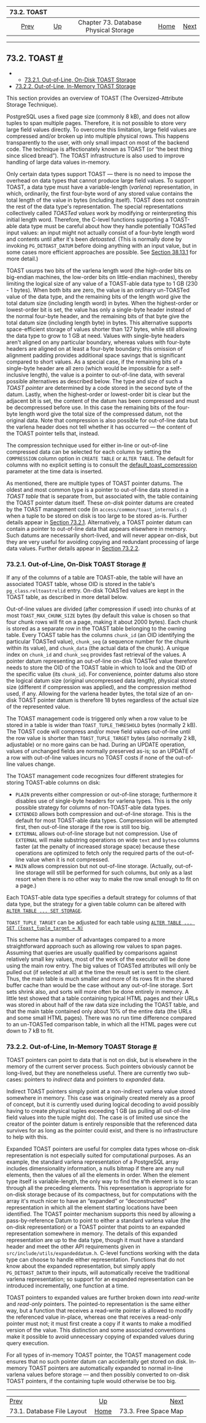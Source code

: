 <!--?xml version="1.0" encoding="UTF-8" standalone="no"?-->

|                           73.2. TOAST                          |                                                            |                                       |                                                       |                                                  |
| :------------------------------------------------------------: | :--------------------------------------------------------- | :-----------------------------------: | ----------------------------------------------------: | -----------------------------------------------: |
| [Prev](storage-file-layout.html "73.1. Database File Layout")  | [Up](storage.html "Chapter 73. Database Physical Storage") | Chapter 73. Database Physical Storage | [Home](index.html "PostgreSQL 17devel Documentation") |  [Next](storage-fsm.html "73.3. Free Space Map") |

***

## 73.2. TOAST [#](#STORAGE-TOAST)

  * *   [73.2.1. Out-of-Line, On-Disk TOAST Storage](storage-toast.html#STORAGE-TOAST-ONDISK)
  * [73.2.2. Out-of-Line, In-Memory TOAST Storage](storage-toast.html#STORAGE-TOAST-INMEMORY)

This section provides an overview of TOAST (The Oversized-Attribute Storage Technique).

PostgreSQL uses a fixed page size (commonly 8 kB), and does not allow tuples to span multiple pages. Therefore, it is not possible to store very large field values directly. To overcome this limitation, large field values are compressed and/or broken up into multiple physical rows. This happens transparently to the user, with only small impact on most of the backend code. The technique is affectionately known as TOAST (or “the best thing since sliced bread”). The TOAST infrastructure is also used to improve handling of large data values in-memory.

Only certain data types support TOAST — there is no need to impose the overhead on data types that cannot produce large field values. To support TOAST, a data type must have a variable-length (*varlena*) representation, in which, ordinarily, the first four-byte word of any stored value contains the total length of the value in bytes (including itself). TOAST does not constrain the rest of the data type's representation. The special representations collectively called *TOASTed values* work by modifying or reinterpreting this initial length word. Therefore, the C-level functions supporting a TOAST-able data type must be careful about how they handle potentially TOASTed input values: an input might not actually consist of a four-byte length word and contents until after it's been *detoasted*. (This is normally done by invoking `PG_DETOAST_DATUM` before doing anything with an input value, but in some cases more efficient approaches are possible. See [Section 38.13.1](xtypes.html#XTYPES-TOAST "38.13.1. TOAST Considerations") for more detail.)

TOAST usurps two bits of the varlena length word (the high-order bits on big-endian machines, the low-order bits on little-endian machines), thereby limiting the logical size of any value of a TOAST-able data type to 1 GB (230 - 1 bytes). When both bits are zero, the value is an ordinary un-TOASTed value of the data type, and the remaining bits of the length word give the total datum size (including length word) in bytes. When the highest-order or lowest-order bit is set, the value has only a single-byte header instead of the normal four-byte header, and the remaining bits of that byte give the total datum size (including length byte) in bytes. This alternative supports space-efficient storage of values shorter than 127 bytes, while still allowing the data type to grow to 1 GB at need. Values with single-byte headers aren't aligned on any particular boundary, whereas values with four-byte headers are aligned on at least a four-byte boundary; this omission of alignment padding provides additional space savings that is significant compared to short values. As a special case, if the remaining bits of a single-byte header are all zero (which would be impossible for a self-inclusive length), the value is a pointer to out-of-line data, with several possible alternatives as described below. The type and size of such a *TOAST pointer* are determined by a code stored in the second byte of the datum. Lastly, when the highest-order or lowest-order bit is clear but the adjacent bit is set, the content of the datum has been compressed and must be decompressed before use. In this case the remaining bits of the four-byte length word give the total size of the compressed datum, not the original data. Note that compression is also possible for out-of-line data but the varlena header does not tell whether it has occurred — the content of the TOAST pointer tells that, instead.

The compression technique used for either in-line or out-of-line compressed data can be selected for each column by setting the `COMPRESSION` column option in `CREATE TABLE` or `ALTER TABLE`. The default for columns with no explicit setting is to consult the [default\_toast\_compression](runtime-config-client.html#GUC-DEFAULT-TOAST-COMPRESSION) parameter at the time data is inserted.

As mentioned, there are multiple types of TOAST pointer datums. The oldest and most common type is a pointer to out-of-line data stored in a *TOAST table* that is separate from, but associated with, the table containing the TOAST pointer datum itself. These *on-disk* pointer datums are created by the TOAST management code (in `access/common/toast_internals.c`) when a tuple to be stored on disk is too large to be stored as-is. Further details appear in [Section 73.2.1](storage-toast.html#STORAGE-TOAST-ONDISK "73.2.1. Out-of-Line, On-Disk TOAST Storage"). Alternatively, a TOAST pointer datum can contain a pointer to out-of-line data that appears elsewhere in memory. Such datums are necessarily short-lived, and will never appear on-disk, but they are very useful for avoiding copying and redundant processing of large data values. Further details appear in [Section 73.2.2](storage-toast.html#STORAGE-TOAST-INMEMORY "73.2.2. Out-of-Line, In-Memory TOAST Storage").

### 73.2.1. Out-of-Line, On-Disk TOAST Storage [#](#STORAGE-TOAST-ONDISK)

If any of the columns of a table are TOAST-able, the table will have an associated TOAST table, whose OID is stored in the table's `pg_class`.`reltoastrelid` entry. On-disk TOASTed values are kept in the TOAST table, as described in more detail below.

Out-of-line values are divided (after compression if used) into chunks of at most `TOAST_MAX_CHUNK_SIZE` bytes (by default this value is chosen so that four chunk rows will fit on a page, making it about 2000 bytes). Each chunk is stored as a separate row in the TOAST table belonging to the owning table. Every TOAST table has the columns `chunk_id` (an OID identifying the particular TOASTed value), `chunk_seq` (a sequence number for the chunk within its value), and `chunk_data` (the actual data of the chunk). A unique index on `chunk_id` and `chunk_seq` provides fast retrieval of the values. A pointer datum representing an out-of-line on-disk TOASTed value therefore needs to store the OID of the TOAST table in which to look and the OID of the specific value (its `chunk_id`). For convenience, pointer datums also store the logical datum size (original uncompressed data length), physical stored size (different if compression was applied), and the compression method used, if any. Allowing for the varlena header bytes, the total size of an on-disk TOAST pointer datum is therefore 18 bytes regardless of the actual size of the represented value.

The TOAST management code is triggered only when a row value to be stored in a table is wider than `TOAST_TUPLE_THRESHOLD` bytes (normally 2 kB). The TOAST code will compress and/or move field values out-of-line until the row value is shorter than `TOAST_TUPLE_TARGET` bytes (also normally 2 kB, adjustable) or no more gains can be had. During an UPDATE operation, values of unchanged fields are normally preserved as-is; so an UPDATE of a row with out-of-line values incurs no TOAST costs if none of the out-of-line values change.

The TOAST management code recognizes four different strategies for storing TOAST-able columns on disk:

* `PLAIN` prevents either compression or out-of-line storage; furthermore it disables use of single-byte headers for varlena types. This is the only possible strategy for columns of non-TOAST-able data types.
* `EXTENDED` allows both compression and out-of-line storage. This is the default for most TOAST-able data types. Compression will be attempted first, then out-of-line storage if the row is still too big.
* `EXTERNAL` allows out-of-line storage but not compression. Use of `EXTERNAL` will make substring operations on wide `text` and `bytea` columns faster (at the penalty of increased storage space) because these operations are optimized to fetch only the required parts of the out-of-line value when it is not compressed.
* `MAIN` allows compression but not out-of-line storage. (Actually, out-of-line storage will still be performed for such columns, but only as a last resort when there is no other way to make the row small enough to fit on a page.)

Each TOAST-able data type specifies a default strategy for columns of that data type, but the strategy for a given table column can be altered with [`ALTER TABLE ... SET STORAGE`](sql-altertable.html "ALTER TABLE").

`TOAST_TUPLE_TARGET` can be adjusted for each table using [`ALTER TABLE ... SET (toast_tuple_target = N)`](sql-altertable.html "ALTER TABLE")

This scheme has a number of advantages compared to a more straightforward approach such as allowing row values to span pages. Assuming that queries are usually qualified by comparisons against relatively small key values, most of the work of the executor will be done using the main row entry. The big values of TOASTed attributes will only be pulled out (if selected at all) at the time the result set is sent to the client. Thus, the main table is much smaller and more of its rows fit in the shared buffer cache than would be the case without any out-of-line storage. Sort sets shrink also, and sorts will more often be done entirely in memory. A little test showed that a table containing typical HTML pages and their URLs was stored in about half of the raw data size including the TOAST table, and that the main table contained only about 10% of the entire data (the URLs and some small HTML pages). There was no run time difference compared to an un-TOASTed comparison table, in which all the HTML pages were cut down to 7 kB to fit.

### 73.2.2. Out-of-Line, In-Memory TOAST Storage [#](#STORAGE-TOAST-INMEMORY)

TOAST pointers can point to data that is not on disk, but is elsewhere in the memory of the current server process. Such pointers obviously cannot be long-lived, but they are nonetheless useful. There are currently two sub-cases: pointers to *indirect* data and pointers to *expanded* data.

Indirect TOAST pointers simply point at a non-indirect varlena value stored somewhere in memory. This case was originally created merely as a proof of concept, but it is currently used during logical decoding to avoid possibly having to create physical tuples exceeding 1 GB (as pulling all out-of-line field values into the tuple might do). The case is of limited use since the creator of the pointer datum is entirely responsible that the referenced data survives for as long as the pointer could exist, and there is no infrastructure to help with this.

Expanded TOAST pointers are useful for complex data types whose on-disk representation is not especially suited for computational purposes. As an example, the standard varlena representation of a PostgreSQL array includes dimensionality information, a nulls bitmap if there are any null elements, then the values of all the elements in order. When the element type itself is variable-length, the only way to find the *`N`*'th element is to scan through all the preceding elements. This representation is appropriate for on-disk storage because of its compactness, but for computations with the array it's much nicer to have an “expanded” or “deconstructed” representation in which all the element starting locations have been identified. The TOAST pointer mechanism supports this need by allowing a pass-by-reference Datum to point to either a standard varlena value (the on-disk representation) or a TOAST pointer that points to an expanded representation somewhere in memory. The details of this expanded representation are up to the data type, though it must have a standard header and meet the other API requirements given in `src/include/utils/expandeddatum.h`. C-level functions working with the data type can choose to handle either representation. Functions that do not know about the expanded representation, but simply apply `PG_DETOAST_DATUM` to their inputs, will automatically receive the traditional varlena representation; so support for an expanded representation can be introduced incrementally, one function at a time.

TOAST pointers to expanded values are further broken down into *read-write* and *read-only* pointers. The pointed-to representation is the same either way, but a function that receives a read-write pointer is allowed to modify the referenced value in-place, whereas one that receives a read-only pointer must not; it must first create a copy if it wants to make a modified version of the value. This distinction and some associated conventions make it possible to avoid unnecessary copying of expanded values during query execution.

For all types of in-memory TOAST pointer, the TOAST management code ensures that no such pointer datum can accidentally get stored on disk. In-memory TOAST pointers are automatically expanded to normal in-line varlena values before storage — and then possibly converted to on-disk TOAST pointers, if the containing tuple would otherwise be too big.

***

|                                                                |                                                            |                                                  |
| :------------------------------------------------------------- | :--------------------------------------------------------: | -----------------------------------------------: |
| [Prev](storage-file-layout.html "73.1. Database File Layout")  | [Up](storage.html "Chapter 73. Database Physical Storage") |  [Next](storage-fsm.html "73.3. Free Space Map") |
| 73.1. Database File Layout                                     |    [Home](index.html "PostgreSQL 17devel Documentation")   |                             73.3. Free Space Map |
